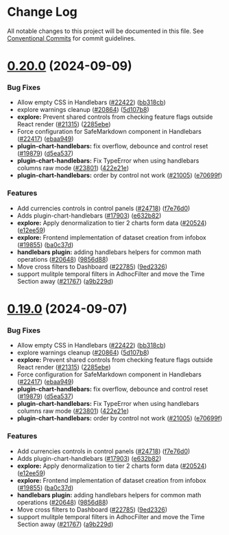 <!--
  Licensed to the Apache Software Foundation (ASF) under one
  or more contributor license agreements.  See the NOTICE file
  distributed with this work for additional information
  regarding copyright ownership.  The ASF licenses this file
  to you under the Apache License, Version 2.0 (the
  "License"); you may not use this file except in compliance
  with the License.  You may obtain a copy of the License at

    http://www.apache.org/licenses/LICENSE-2.0

  Unless required by applicable law or agreed to in writing,
  software distributed under the License is distributed on an
  "AS IS" BASIS, WITHOUT WARRANTIES OR CONDITIONS OF ANY
  KIND, either express or implied.  See the License for the
  specific language governing permissions and limitations
  under the License.
-->

# Change Log

All notable changes to this project will be documented in this file.
See [Conventional Commits](https://conventionalcommits.org) for commit guidelines.

# [0.20.0](https://github.com/iamjpsingh/rama/compare/v2021.41.0...v0.20.0) (2024-09-09)

### Bug Fixes

- Allow empty CSS in Handlebars ([#22422](https://github.com/iamjpsingh/rama/issues/22422)) ([bb318cb](https://github.com/iamjpsingh/rama/commit/bb318cb137acd27009ddbe63ba4f8e0c37b754ca))
- explore warnings cleanup ([#20864](https://github.com/iamjpsingh/rama/issues/20864)) ([5d107b8](https://github.com/iamjpsingh/rama/commit/5d107b86abd1712571861e92f922ace57fb622ba))
- **explore:** Prevent shared controls from checking feature flags outside React render ([#21315](https://github.com/iamjpsingh/rama/issues/21315)) ([2285ebe](https://github.com/iamjpsingh/rama/commit/2285ebe72ec4edded6d195052740b7f9f13d1f1b))
- Force configuration for SafeMarkdown component in Handlebars ([#22417](https://github.com/iamjpsingh/rama/issues/22417)) ([ebaa949](https://github.com/iamjpsingh/rama/commit/ebaa94974b2fca41d21f1c0972c288e086525687))
- **plugin-chart-handlebars:** fix overflow, debounce and control reset ([#19879](https://github.com/iamjpsingh/rama/issues/19879)) ([d5ea537](https://github.com/iamjpsingh/rama/commit/d5ea537b0eb3e102677d63811b99cf2c4b31a3ab))
- **plugin-chart-handlebars:** Fix TypeError when using handlebars columns raw mode ([#23801](https://github.com/iamjpsingh/rama/issues/23801)) ([422e21e](https://github.com/iamjpsingh/rama/commit/422e21eb16bfbadc02b15d751b0357c729b55da2))
- **plugin-chart-handlebars:** order by control not work ([#21005](https://github.com/iamjpsingh/rama/issues/21005)) ([e70699f](https://github.com/iamjpsingh/rama/commit/e70699fb433849e07af81ea1812f20aa271d028e))

### Features

- Add currencies controls in control panels ([#24718](https://github.com/iamjpsingh/rama/issues/24718)) ([f7e76d0](https://github.com/iamjpsingh/rama/commit/f7e76d02b7cbe4940946673590bb979984ace9f5))
- Adds plugin-chart-handlebars ([#17903](https://github.com/iamjpsingh/rama/issues/17903)) ([e632b82](https://github.com/iamjpsingh/rama/commit/e632b82395bd379e2c4d42cb581972e6fe690a50))
- **explore:** Apply denormalization to tier 2 charts form data ([#20524](https://github.com/iamjpsingh/rama/issues/20524)) ([e12ee59](https://github.com/iamjpsingh/rama/commit/e12ee59b13822241dca8d8015f1222c477edd4f3))
- **explore:** Frontend implementation of dataset creation from infobox ([#19855](https://github.com/iamjpsingh/rama/issues/19855)) ([ba0c37d](https://github.com/iamjpsingh/rama/commit/ba0c37d3df85b1af39404af1d578daeb0ff2d278))
- **handlebars plugin:** adding handlebars helpers for common math operations ([#20648](https://github.com/iamjpsingh/rama/issues/20648)) ([9856d88](https://github.com/iamjpsingh/rama/commit/9856d88c03c78a97f6037077e0d0e1e2bac491fe))
- Move cross filters to Dashboard ([#22785](https://github.com/iamjpsingh/rama/issues/22785)) ([9ed2326](https://github.com/iamjpsingh/rama/commit/9ed2326a20329d41abc8e0995b0ba6110379088f))
- support mulitple temporal filters in AdhocFilter and move the Time Section away ([#21767](https://github.com/iamjpsingh/rama/issues/21767)) ([a9b229d](https://github.com/iamjpsingh/rama/commit/a9b229dd1dd9cb9dc8166b1392179fcccb4da138))

# [0.19.0](https://github.com/iamjpsingh/rama/compare/v2021.41.0...v0.19.0) (2024-09-07)

### Bug Fixes

- Allow empty CSS in Handlebars ([#22422](https://github.com/iamjpsingh/rama/issues/22422)) ([bb318cb](https://github.com/iamjpsingh/rama/commit/bb318cb137acd27009ddbe63ba4f8e0c37b754ca))
- explore warnings cleanup ([#20864](https://github.com/iamjpsingh/rama/issues/20864)) ([5d107b8](https://github.com/iamjpsingh/rama/commit/5d107b86abd1712571861e92f922ace57fb622ba))
- **explore:** Prevent shared controls from checking feature flags outside React render ([#21315](https://github.com/iamjpsingh/rama/issues/21315)) ([2285ebe](https://github.com/iamjpsingh/rama/commit/2285ebe72ec4edded6d195052740b7f9f13d1f1b))
- Force configuration for SafeMarkdown component in Handlebars ([#22417](https://github.com/iamjpsingh/rama/issues/22417)) ([ebaa949](https://github.com/iamjpsingh/rama/commit/ebaa94974b2fca41d21f1c0972c288e086525687))
- **plugin-chart-handlebars:** fix overflow, debounce and control reset ([#19879](https://github.com/iamjpsingh/rama/issues/19879)) ([d5ea537](https://github.com/iamjpsingh/rama/commit/d5ea537b0eb3e102677d63811b99cf2c4b31a3ab))
- **plugin-chart-handlebars:** Fix TypeError when using handlebars columns raw mode ([#23801](https://github.com/iamjpsingh/rama/issues/23801)) ([422e21e](https://github.com/iamjpsingh/rama/commit/422e21eb16bfbadc02b15d751b0357c729b55da2))
- **plugin-chart-handlebars:** order by control not work ([#21005](https://github.com/iamjpsingh/rama/issues/21005)) ([e70699f](https://github.com/iamjpsingh/rama/commit/e70699fb433849e07af81ea1812f20aa271d028e))

### Features

- Add currencies controls in control panels ([#24718](https://github.com/iamjpsingh/rama/issues/24718)) ([f7e76d0](https://github.com/iamjpsingh/rama/commit/f7e76d02b7cbe4940946673590bb979984ace9f5))
- Adds plugin-chart-handlebars ([#17903](https://github.com/iamjpsingh/rama/issues/17903)) ([e632b82](https://github.com/iamjpsingh/rama/commit/e632b82395bd379e2c4d42cb581972e6fe690a50))
- **explore:** Apply denormalization to tier 2 charts form data ([#20524](https://github.com/iamjpsingh/rama/issues/20524)) ([e12ee59](https://github.com/iamjpsingh/rama/commit/e12ee59b13822241dca8d8015f1222c477edd4f3))
- **explore:** Frontend implementation of dataset creation from infobox ([#19855](https://github.com/iamjpsingh/rama/issues/19855)) ([ba0c37d](https://github.com/iamjpsingh/rama/commit/ba0c37d3df85b1af39404af1d578daeb0ff2d278))
- **handlebars plugin:** adding handlebars helpers for common math operations ([#20648](https://github.com/iamjpsingh/rama/issues/20648)) ([9856d88](https://github.com/iamjpsingh/rama/commit/9856d88c03c78a97f6037077e0d0e1e2bac491fe))
- Move cross filters to Dashboard ([#22785](https://github.com/iamjpsingh/rama/issues/22785)) ([9ed2326](https://github.com/iamjpsingh/rama/commit/9ed2326a20329d41abc8e0995b0ba6110379088f))
- support mulitple temporal filters in AdhocFilter and move the Time Section away ([#21767](https://github.com/iamjpsingh/rama/issues/21767)) ([a9b229d](https://github.com/iamjpsingh/rama/commit/a9b229dd1dd9cb9dc8166b1392179fcccb4da138))
